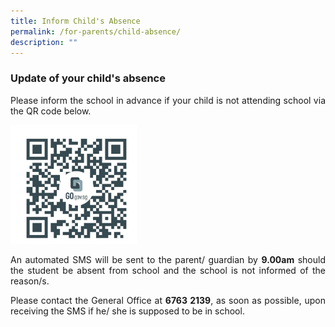 ```yaml
---
title: Inform Child's Absence
permalink: /for-parents/child-absence/
description: ""
---
```

<p></p><h3><b>Update of your child's absence</b></h3>
<p style="text-align:justify">Please inform the school in advance if your child is not attending  school via  the QR code below.


<a href="https://form.gov.sg/63313ff45abb570012c95a91" target="_blank" rel="noopener noreferrer"><img style="width:40%" src="/images/qr code.jpg">
	</a>	

</p><p style="text-align:justify">An automated SMS will be sent to the parent/ guardian by <b>9.00am</b> should the student be absent from school and the school is not informed of the reason/s.
	
</p><p style="text-align:justify">Please contact the General Office at <b>6763 2139</b>, as soon as possible, upon receiving the SMS if he/ she is supposed to be in school.</p>